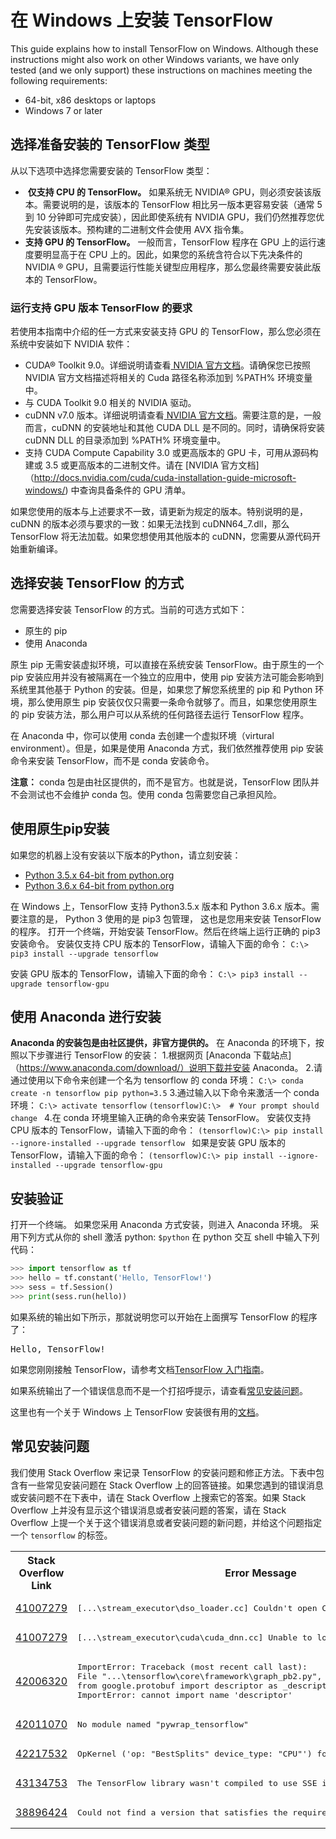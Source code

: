 # 在 Windows 上安装 TensorFlow

This guide explains how to install TensorFlow on Windows. Although these instructions might also work on other Windows variants, we have only tested (and we only support) these instructions on machines meeting the following requirements:

  * 64-bit, x86 desktops or laptops
  * Windows 7 or later

## 选择准备安装的 TensorFlow 类型

从以下选项中选择您需要安装的 TensorFlow 类型：

-  **仅支持 CPU 的 TensorFlow。** 如果系统无 NVIDIA® GPU，则必须安装该版本。需要说明的是，该版本的 TensorFlow 相比另一版本更容易安装（通常 5 到 10 分钟即可完成安装），因此即使系统有 NVIDIA GPU，我们仍然推荐您优先安装该版本。预构建的二进制文件会使用 AVX 指令集。
- **支持 GPU 的 TensorFlow。** 一般而言，TensorFlow 程序在 GPU 上的运行速度要明显高于在 CPU 上的。因此，如果您的系统含符合以下先决条件的 NVIDIA ® GPU，且需要运行性能关键型应用程序，那么您最终需要安装此版本的 TensorFlow。

### 运行支持 GPU 版本 TensorFlow 的要求
若使用本指南中介绍的任一方式来安装支持 GPU 的 TensorFlow，那么您必须在系统中安装如下 NVIDIA 软件：

- CUDA® Toolkit 9.0。详细说明请查看[ NVIDIA 官方文档](http://docs.nvidia.com/cuda/cuda-installation-guide-microsoft-windows/)。请确保您已按照 NVIDIA 官方文档描述将相关的 Cuda 路径名称添加到 %PATH% 环境变量中。
- 与 CUDA Toolkit 9.0 相关的 NVIDIA 驱动。
- cuDNN v7.0 版本。详细说明请查看[ NVIDIA 官方文档](http://docs.nvidia.com/cuda/cuda-installation-guide-microsoft-windows/)。需要注意的是，一般而言，cuDNN 的安装地址和其他 CUDA DLL 是不同的。同时，请确保将安装 cuDNN DLL 的目录添加到 %PATH% 环境变量中。
- 支持 CUDA Compute Capability 3.0 或更高版本的 GPU 卡，可用从源码构建或 3.5 或更高版本的二进制文件。请在 [NVIDIA 官方文档]（http://docs.nvidia.com/cuda/cuda-installation-guide-microsoft-windows/) 中查询具备条件的 GPU 清单。

如果您使用的版本与上述要求不一致，请更新为规定的版本。特别说明的是，cuDNN 的版本必须与要求的一致：如果无法找到 cuDNN64_7.dll，那么 TensorFlow 将无法加载。如果您想使用其他版本的 cuDNN，您需要从源代码开始重新编译。

## 选择安装 TensorFlow 的方式
您需要选择安装 TensorFlow 的方式。当前的可选方式如下：
- 原生的 pip 
- 使用 Anaconda

原生 pip 无需安装虚拟环境，可以直接在系统安装 TensorFlow。由于原生的一个 pip 安装应用并没有被隔离在一个独立的应用中，使用 pip 安装方法可能会影响到系统里其他基于 Python 的安装。但是，如果您了解您系统里的 pip 和 Python 环境，那么使用原生 pip 安装仅仅只需要一条命令就够了。而且，如果您使用原生的 pip 安装方法，那么用户可以从系统的任何路径去运行 TensorFlow 程序。

在 Anaconda 中，你可以使用 conda 去创建一个虚拟环境（virtural environment）。但是，如果是使用 Anaconda 方式，我们依然推荐使用 pip 安装命令来安装 TensorFlow，而不是 conda 安装命令。

**注意：** conda 包是由社区提供的，而不是官方。也就是说，TensorFlow 团队并不会测试也不会维护 conda 包。使用 conda 包需要您自己承担风险。

## 使用原生pip安装
如果您的机器上没有安装以下版本的Python，请立刻安装：
- [Python 3.5.x 64-bit from python.org](https://www.python.org/downloads/release/python-352/)
- [Python 3.6.x 64-bit from python.org](https://www.python.org/downloads/release/python-362/)

在 Windows 上，TensorFlow 支持 Python3.5.x 版本和 Python 3.6.x 版本。需要注意的是， Python 3 使用的是 pip3 包管理， 这也是您用来安装 TensorFlow 的程序。
打开一个终端，开始安装 TensorFlow。然后在终端上运行正确的 pip3 安装命令。 安装仅支持 CPU 版本的 TensorFlow，请输入下面的命令：
`C:\> pip3 install --upgrade tensorflow`

安装 GPU 版本的 TensorFlow，请输入下面的命令：
`C:\> pip3 install --upgrade tensorflow-gpu`

## 使用 Anaconda 进行安装
**Anaconda 的安装包是由社区提供，非官方提供的。**
在 Anaconda 的环境下，按照以下步骤进行 TensorFlow 的安装：
1.根据网页 [Anaconda 下载站点]（https://www.anaconda.com/download/）说明下载并安装 Anaconda。 
2.请通过使用以下命令来创建一个名为 tensorflow 的 conda 环境：
`C:\> conda create -n tensorflow pip python=3.5`
3.通过输入以下命令来激活一个 conda 环境：
`C:\> activate tensorflow`
`(tensorflow)C:\>  # Your prompt should change `
4.在 conda 环境里输入正确的命令来安装 TensorFlow。 安装仅支持 CPU 版本的 TensorFlow，请输入下面的命令：
`(tensorflow)C:\> pip install --ignore-installed --upgrade tensorflow `
如果是安装 GPU 版本的 TensorFlow，请输入下面的命令：
`(tensorflow)C:\> pip install --ignore-installed --upgrade tensorflow-gpu `

## 安装验证
打开一个终端。
如果您采用 Anaconda 方式安装，则进入 Anaconda 环境。
采用下列方式从你的 shell 激活 python:
`$python`
在 python 交互 shell 中输入下列代码：
```python
>>> import tensorflow as tf
>>> hello = tf.constant('Hello, TensorFlow!')
>>> sess = tf.Session()
>>> print(sess.run(hello))
```
如果系统的输出如下所示，那就说明您可以开始在上面撰写 TensorFlow 的程序了：
<pre>Hello, TensorFlow!</pre>
如果您刚刚接触 TensorFlow，请参考文档[TensorFlow 入门指南](https://github.com/xitu/tensorflow/blob/zh-hans/tensorflow/docs_src/get_started/get_started.md)。

如果系统输出了一个错误信息而不是一个打招呼提示，请查看[常见安装问题](#常见安装问题)。

这里也有一个关于 Windows 上 TensorFlow 安装很有用的[文档](https://gist.github.com/mrry/ee5dbcfdd045fa48a27d56664411d41c)。


## 常见安装问题
我们使用 Stack Overflow 来记录 TensorFlow 的安装问题和修正方法。下表中包含有一些常见安装问题在 Stack Overflow 上的回答链接。如果您遇到的错误消息或安装问题不在下表中，请在 Stack Overflow 上搜索它的答案。如果 Stack Overflow 上并没有显示这个错误消息或者安装问题的答案，请在 Stack Overflow 上提一个关于这个错误消息或者安装问题的新问题，并给这个问题指定一个 `tensorflow` 的标签。

<table>
<tr> <th>Stack Overflow Link</th> <th>Error Message</th> </tr>

<tr>
  <td><a href="https://stackoverflow.com/q/41007279">41007279</a></td>
  <td>
  <pre>[...\stream_executor\dso_loader.cc] Couldn't open CUDA library nvcuda.dll</pre>
  </td>
</tr>

<tr>
  <td><a href="https://stackoverflow.com/q/41007279">41007279</a></td>
  <td>
  <pre>[...\stream_executor\cuda\cuda_dnn.cc] Unable to load cuDNN DSO</pre>
  </td>
</tr>

<tr>
  <td><a href="http://stackoverflow.com/q/42006320">42006320</a></td>
  <td><pre>ImportError: Traceback (most recent call last):
File "...\tensorflow\core\framework\graph_pb2.py", line 6, in <module>
from google.protobuf import descriptor as _descriptor
ImportError: cannot import name 'descriptor'</pre>
  </td>
</tr>

<tr>
  <td><a href="https://stackoverflow.com/q/42011070">42011070</a></td>
  <td><pre>No module named "pywrap_tensorflow"</pre></td>
</tr>

<tr>
  <td><a href="https://stackoverflow.com/q/42217532">42217532</a></td>
  <td>
  <pre>OpKernel ('op: "BestSplits" device_type: "CPU"') for unknown op: BestSplits</pre>
  </td>
</tr>

<tr>
  <td><a href="https://stackoverflow.com/q/43134753">43134753</a></td>
  <td>
  <pre>The TensorFlow library wasn't compiled to use SSE instructions</pre>
  </td>
</tr>

<tr>
  <td><a href="https://stackoverflow.com/q/38896424">38896424</a></td>
  <td>
  <pre>Could not find a version that satisfies the requirement tensorflow</pre>
  </td>
</tr>
 
 </table>
